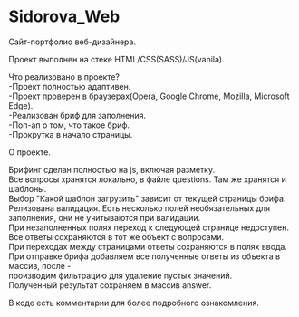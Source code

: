 # Sidorova_Web
Сайт-портфолио веб-дизайнера.<br>

Проект выполнен на стеке HTML/CSS(SASS)/JS(vanila).<br>

Что реализовано в проекте?<br>
-Проект полностью адаптивен.<br>
-Проект проверен в браузерах(Opera, Google Chrome, Mozilla, Microsoft Edge).<br>
-Реализован бриф для заполнения.<br>
-Поп-ап о том, что такое бриф.<br>
-Прокрутка в начало страницы.<br>

О проекте.<br>

Брифинг сделан полностью на js, включая разметку.<br>
Все вопросы хранятся локально, в файле questions. Там же хранятся и шаблоны.<br>
Выбор "Какой шаблон загрузить" зависит от текущей страницы брифа.<br>
Релизована валидация. Есть несколько полей необязательных для заполнения, они не учитываются при валидации.<br>
При незаполненных полях переход к следующей странице недоступен.<br>
Все ответы сохраняются в тот же объект с вопросами. <br>
При переходах между страницами ответы сохраняются в полях ввода.<br>
При отправке брифа добавляем все полученные ответы из объекта в массив, после -<br>
производим фильтрацию для удаление пустых значений. <br>
Полученный результат сохраняем в массив answer.<br>

В коде есть комментарии для более подробного ознакомления.
